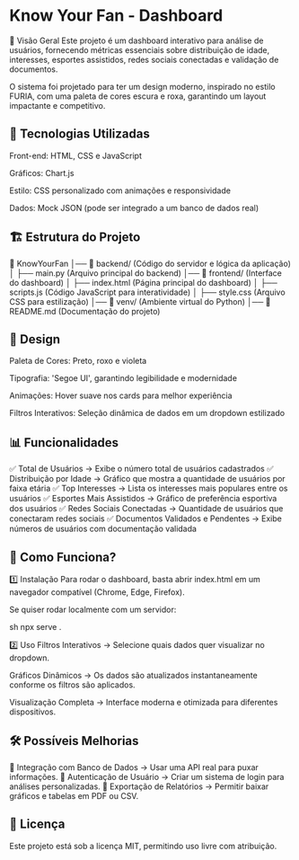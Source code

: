 # Know Your Fan - Dashboard

📌 Visão Geral
Este projeto é um dashboard interativo para análise de usuários, fornecendo métricas essenciais sobre distribuição de idade, interesses, esportes assistidos, redes sociais conectadas e validação de documentos.

O sistema foi projetado para ter um design moderno, inspirado no estilo FURIA, com uma paleta de cores escura e roxa, garantindo um layout impactante e competitivo.

## **🚀 Tecnologias Utilizadas**
Front-end: HTML, CSS e JavaScript

Gráficos: Chart.js

Estilo: CSS personalizado com animações e responsividade

Dados: Mock JSON (pode ser integrado a um banco de dados real)

## **🏗 Estrutura do Projeto**

📂 KnowYourFan
│── 📂 backend/   (Código do servidor e lógica da aplicação)
│   ├── main.py    (Arquivo principal do backend)
│── 📂 frontend/   (Interface do dashboard)
│   ├── index.html  (Página principal do dashboard)
│   ├── scripts.js   (Código JavaScript para interatividade)
│   ├── style.css     (Arquivo CSS para estilização)
│── 📂 venv/          (Ambiente virtual do Python)
│── 📜 README.md       (Documentação do projeto)

## **🎨 Design**
Paleta de Cores: Preto, roxo e violeta

Tipografia: 'Segoe UI', garantindo legibilidade e modernidade

Animações: Hover suave nos cards para melhor experiência

Filtros Interativos: Seleção dinâmica de dados em um dropdown estilizado

## **📊 Funcionalidades**

✅ Total de Usuários → Exibe o número total de usuários cadastrados ✅ Distribuição por Idade → Gráfico que mostra a quantidade de usuários por faixa etária ✅ Top Interesses → Lista os interesses mais populares entre os usuários ✅ Esportes Mais Assistidos → Gráfico de preferência esportiva dos usuários ✅ Redes Sociais Conectadas → Quantidade de usuários que conectaram redes sociais ✅ Documentos Validados e Pendentes → Exibe números de usuários com documentação validada

## **🔎 Como Funciona?**

1️⃣ Instalação
Para rodar o dashboard, basta abrir index.html em um navegador compatível (Chrome, Edge, Firefox).

Se quiser rodar localmente com um servidor:

sh npx serve .

2️⃣ Uso
Filtros Interativos → Selecione quais dados quer visualizar no dropdown.

Gráficos Dinâmicos → Os dados são atualizados instantaneamente conforme os filtros são aplicados.

Visualização Completa → Interface moderna e otimizada para diferentes dispositivos.

## **🛠 Possíveis Melhorias**
🔹 Integração com Banco de Dados → Usar uma API real para puxar informações. 
🔹 Autenticação de Usuário → Criar um sistema de login para análises personalizadas. 
🔹 Exportação de Relatórios → Permitir baixar gráficos e tabelas em PDF ou CSV.

## **📜 Licença**
Este projeto está sob a licença MIT, permitindo uso livre com atribuição.
